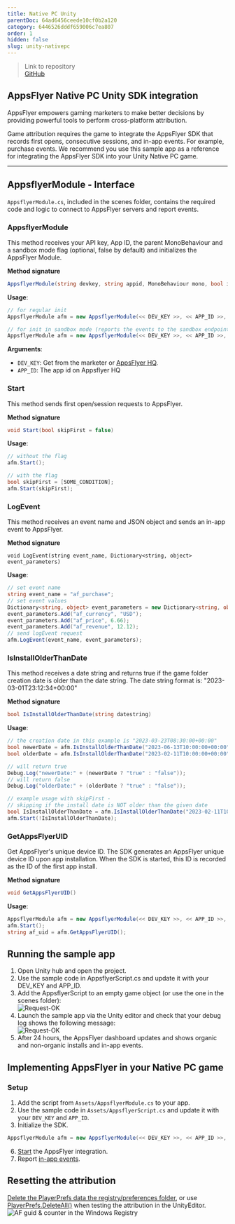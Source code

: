 ```yaml
---
title: Native PC Unity
parentDoc: 64ad6456ceede10cf0b2a120
category: 6446526dddf659006c7ea807
order: 1
hidden: false
slug: unity-nativepc
---
```


> Link to repository  
> [GitHub](https://github.com/AppsFlyerSDK/appsflyer-native-pc-unity-sample-app)

## AppsFlyer Native PC Unity SDK integration

AppsFlyer empowers gaming marketers to make better decisions by providing powerful tools to perform cross-platform attribution.

Game attribution requires the game to integrate the AppsFlyer SDK that records first opens, consecutive sessions, and in-app events. For example, purchase events.
We recommend you use this sample app as a reference for integrating the AppsFlyer SDK into your Unity Native PC game.

<hr/>

## AppsflyerModule - Interface

`AppsflyerModule.cs`, included in the scenes folder, contains the required code and logic to connect to AppsFlyer servers and report events.

### AppsflyerModule

This method receives your API key, App ID, the parent MonoBehaviour and a sandbox mode flag (optional, false by default) and initializes the AppsFlyer Module.

**Method signature**

```c#
AppsflyerModule(string devkey, string appid, MonoBehaviour mono, bool isSandbox = false)
```

**Usage**:

```c#
// for regular init
AppsflyerModule afm = new AppsflyerModule(<< DEV_KEY >>, << APP_ID >>, this);

// for init in sandbox mode (reports the events to the sandbox endpoint)
AppsflyerModule afm = new AppsflyerModule(<< DEV_KEY >>, << APP_ID >>, this, true);
```

**Arguments**:

- `DEV_KEY`: Get from the marketer or [AppsFlyer HQ](https://support.appsflyer.com/hc/en-us/articles/211719806-App-settings-#general-app-settings).
- `APP_ID`: The app id on Appsflyer HQ

### Start

This method sends first open/session requests to AppsFlyer.

**Method signature**

```c#
void Start(bool skipFirst = false)
```

**Usage**:

```c#
// without the flag
afm.Start();

// with the flag
bool skipFirst = [SOME_CONDITION];
afm.Start(skipFirst);
```

### LogEvent

This method receives an event name and JSON object and sends an in-app event to AppsFlyer.

**Method signature**

```
void LogEvent(string event_name, Dictionary<string, object> event_parameters)
```

**Usage**:

```c#
// set event name
string event_name = "af_purchase";
// set event values
Dictionary<string, object> event_parameters = new Dictionary<string, object>();
event_parameters.Add("af_currency", "USD");
event_parameters.Add("af_price", 6.66);
event_parameters.Add("af_revenue", 12.12);
// send logEvent request
afm.LogEvent(event_name, event_parameters);
```

### IsInstallOlderThanDate

This method receives a date string and returns true if the game folder creation date is older than the date string. The date string format is: "2023-03-01T23:12:34+00:00"

**Method signature**

```c#
bool IsInstallOlderThanDate(string datestring)
```

**Usage**:

```c#
// the creation date in this example is "2023-03-23T08:30:00+00:00"
bool newerDate = afm.IsInstallOlderThanDate("2023-06-13T10:00:00+00:00");
bool olderDate = afm.IsInstallOlderThanDate("2023-02-11T10:00:00+00:00");

// will return true
Debug.Log("newerDate:" + (newerDate ? "true" : "false"));
// will return false
Debug.Log("olderDate:" + (olderDate ? "true" : "false"));

// example usage with skipFirst -
// skipping if the install date is NOT older than the given date
bool IsInstallOlderThanDate = afm.IsInstallOlderThanDate("2023-02-11T10:00:00+00:00");
afm.Start(!IsInstallOlderThanDate);
```

### GetAppsFlyerUID

Get AppsFlyer's unique device ID. The SDK generates an AppsFlyer unique device ID upon app installation. When the SDK is started, this ID is recorded as the ID of the first app install.

**Method signature**

```c#
void GetAppsFlyerUID()
```

**Usage**:

```c#
AppsflyerModule afm = new AppsflyerModule(<< DEV_KEY >>, << APP_ID >>, this);
afm.Start();
string af_uid = afm.GetAppsFlyerUID();
```

## Running the sample app

1. Open Unity hub and open the project.
2. Use the sample code in AppsflyerScript.cs and update it with your DEV_KEY and APP_ID.
3. Add the AppsflyerScript to an empty game object (or use the one in the scenes folder):  
   ![Request-OK](https://files.readme.io/b271553-small-EpicGameObject.PNG)
4. Launch the sample app via the Unity editor and check that your debug log shows the following message:  
   ![Request-OK](https://files.readme.io/7105a10-small-202OK.PNG)
5. After 24 hours, the AppsFlyer dashboard updates and shows organic and non-organic installs and in-app events.

## Implementing AppsFlyer in your Native PC game

### Setup

1. Add the script from `Assets/AppsflyerModule.cs` to your app.
2. Use the sample code in `Assets/AppsflyerScript.cs` and update it with your `DEV_KEY` and `APP_ID`.
3. Initialize the SDK.

```c#
AppsflyerModule afm = new AppsflyerModule(<< DEV_KEY >>, << APP_ID >>, this);
```

6. [Start](#start) the AppsFlyer integration.
7. Report [in-app events](#logevent).

## Resetting the attribution

[Delete the PlayerPrefs data the registry/preferences folder](https://docs.unity3d.com/ScriptReference/PlayerPrefs.html), or use [PlayerPrefs.DeleteAll()](https://docs.unity3d.com/2020.1/Documentation/ScriptReference/PlayerPrefs.DeleteAll.html) when testing the attribution in the UnityEditor.
![AF guid & counter in the Windows Registry](https://files.readme.io/51b1681-image.png)
